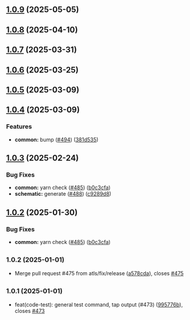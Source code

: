 ## [1.0.9](https://github.com/atls/raijin/compare/@atls/yarn-plugin-test@1.0.8...@atls/yarn-plugin-test@1.0.9) (2025-05-05)

## [1.0.8](https://github.com/atls/raijin/compare/@atls/yarn-plugin-test@1.0.7...@atls/yarn-plugin-test@1.0.8) (2025-04-10)

## [1.0.7](https://github.com/atls/raijin/compare/@atls/yarn-plugin-test@1.0.6...@atls/yarn-plugin-test@1.0.7) (2025-03-31)

## [1.0.6](https://github.com/atls/raijin/compare/@atls/yarn-plugin-test@1.0.5...@atls/yarn-plugin-test@1.0.6) (2025-03-25)

## [1.0.5](https://github.com/atls/raijin/compare/@atls/yarn-plugin-test@1.0.4...@atls/yarn-plugin-test@1.0.5) (2025-03-09)

## [1.0.4](https://github.com/atls/raijin/compare/@atls/yarn-plugin-test@1.0.3...@atls/yarn-plugin-test@1.0.4) (2025-03-09)

### Features

- **common:** bump ([#494](https://github.com/atls/raijin/issues/494)) ([381d535](https://github.com/atls/raijin/commit/381d5357c2818e157330933edb9256936d251ca3))

## [1.0.3](https://github.com/atls/raijin/compare/@atls/yarn-plugin-test@1.0.2...@atls/yarn-plugin-test@1.0.3) (2025-02-24)

### Bug Fixes

- **common:** yarn check ([#485](https://github.com/atls/raijin/issues/485)) ([b0c3cfa](https://github.com/atls/raijin/commit/b0c3cfad8f559c55691ca733c7a3a7b3cd00c4d8))
- **schematic:** generate ([#488](https://github.com/atls/raijin/issues/488)) ([c9289d8](https://github.com/atls/raijin/commit/c9289d8a675259a30beb2c0fd6103d98ae6189a1))

## [1.0.2](https://github.com/atls/raijin/compare/@atls/yarn-plugin-test@1.0.2...@atls/yarn-plugin-test@1.0.2) (2025-01-30)

### Bug Fixes

- **common:** yarn check ([#485](https://github.com/atls/raijin/issues/485)) ([b0c3cfa](https://github.com/atls/raijin/commit/b0c3cfad8f559c55691ca733c7a3a7b3cd00c4d8))

## <small>1.0.2 (2025-01-01)</small>

- Merge pull request #475 from atls/fix/release ([a578cda](https://github.com/atls/raijin/commit/a578cda)), closes [#475](https://github.com/atls/raijin/issues/475)

## <small>1.0.1 (2025-01-01)</small>

- feat(code-test): general test command, tap output (#473) ([995776b](https://github.com/atls/raijin/commit/995776b)), closes [#473](https://github.com/atls/raijin/issues/473)
